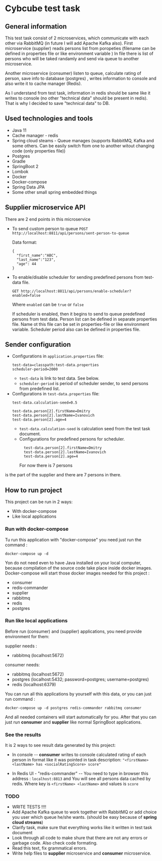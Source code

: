 # Cybcube test task

## General information
This test task consist of 2 microservices, which communicate with each other via RabbitMQ (in future I will add Apache Kafka also). 
First microservice (supplier) reads persons list from poropeties (filename can be defined in properties file or like environment variable )
In file there is list of persons who will be taked randamly and send via queue to another microservice.

Another microservice (consumer) listen to queue, calculate rating of person, save info to database (postgres) , writes information to console and also write it to cache manager (Redis). 

As I understand from test task, information in redis should be same like it writes to console (no other "technical data" should be present in redis). That is why I decided to save "technical data" to DB. 

## Used technologies and tools

* Java 11
* Cache manager - redis
* Spring cloud steams - Queue manages (supports RabbitMQ, Kafka and some others. Can be easily switch ftom one to another witout changing code (only properties file))
* Postgres
* Gradle
* SpringBoot 2
* Lombok
* Docker
* Docker-compose
* Spring Data JPA
* Some other small spring embedded things

## Supplier microservice API

There are 2 end points in this microservice
* To send custom person to queue
`POST http://localhost:8811/api/persons/sent-person-to-queue`

    Data format:
    ```
    {
      "first_name":"ABC",
      "last_name":"123",
      "age": 44
    }
    ```
* To enable/disable scheduler for sending predefined persons from test-data file.
    
    `GET http://localhost:8811/api/persons/enable-scheduler?enabled=false`
    
    Where `enabled` can be `true` or `false`
    
    If scheduler is enabled, then it begins to send to queue predefined persons from test data.
    Person list can be defined in separate properties file. Name ot this file can be set in properties-file or like environment variable. 
    Scheduler period also can be defined in properties file.

## Sender configuration

* Configurations in `application.properties` file:
    ```
    test-data=classpath:test-data.properties
    scheduler-period=2000
    ```
    * `test-data` is link to test data. See below.
    * `scheduler-period` is period of scheduler sender, to send persons from predefined list.
* Configurations in `test-data.properties` file:
    ```
    test-data.calculation-seed=0.5
    
    test-data.person[2].firstName=Dmitry
    test-data.person[2].lastName=Ivanovich
    test-data.person[2].age=4
    ```
    * `test-data.calculation-seed` is calculation seed from the test task document.
    *  Configurations for predefined persons for scheduler.
        ```
          test-data.person[2].firstName=Dmitry
          test-data.person[2].lastName=Ivanovich
          test-data.person[2].age=4
        ```
        For now there is 7 persons

is the part of the supplier and there are 7 persons in there.

## How to run project

This project can be run in 2 ways:
* With docker-compose
* Like local applications

### Run with docker-compose

Tu run this application with "docker-compose" you need just run the command :

`docker-compose up -d`

Yon do not need even to have Java installed on your local computer, because compilation of the source code take place inside docker images.
Docker-compose will start those docker images needed for this project :
* consumer
* redis-commander
* supplier
* rabbitmq
* redis
* postgres

### Run like local applications

Before run (consumer) and (supplier) applications, you need provide environment for them:

supplier needs :

* rabbitmq (localhost:5672)

consumer needs:

* rabbitmq (localhost:5672)
* postgres (localhost:5432; password=postgres; username=postgres)
* redis (localhost:6379)

You can run all this applications by yourself with this data, or you can just run command :

`docker-compose up -d postgres redis-commander rabbitmq consumer`

And all needed containers will start automatically for you.
After that you can just run **consumer** and **supplier** like normal SpringBoot applications.

### See the results

It is 2 ways to see result data generated by this project:
* In console -- **consumer** writes to console calculated rating of each person in format like it was pointed in task description:
`"<firstName> <lastName> has <socialRatingScore> score"`

* In Redis UI - "redis-commander"  -- You need to type in browser this address : `localhost:8813` and You will see all persons data cached by redis. Where key is `<firstName> <lastName>` and values is `score`

### TODO

* WRITE TESTS !!!!
* Add Apache Kafka queue to work together with RabbitMQ or add choice you user which queue he/she wants. (should be easy because of **spring cloud streams**)
* Clarify task, make sure that everything works like it written in test task document
* Look through all code to make shure that there are not any errors or garbage code. Also check code formating.
* Read this text,  fix grammatical errors. 
* Write help files to **supplier** microservice and **consumer** microservice.
